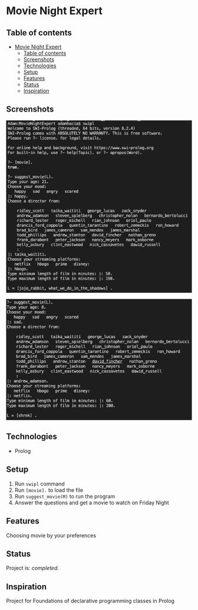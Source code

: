 # Movie Night Expert

## Table of contents
- [Movie Night Expert](#movie-night-expert)
  - [Table of contents](#table-of-contents)
  - [Screenshots](#screenshots)
  - [Technologies](#technologies)
  - [Setup](#setup)
  - [Features](#features)
  - [Status](#status)
  - [Inspiration](#inspiration)


## Screenshots
![Example screenshot](ex1.png)

![Example screenshot](ex2.png)

## Technologies
* Prolog

## Setup
1. Run ```swipl``` command
2. Run ```[movie].``` to load the file
3. Run ```suggest_movie(M)``` to run the program
4. Answer the questions and get a movie to watch on Friday Night

## Features
Choosing movie by your preferences


## Status
Project is: _completed_.

## Inspiration
Project for Foundations of declarative programming classes in Prolog
